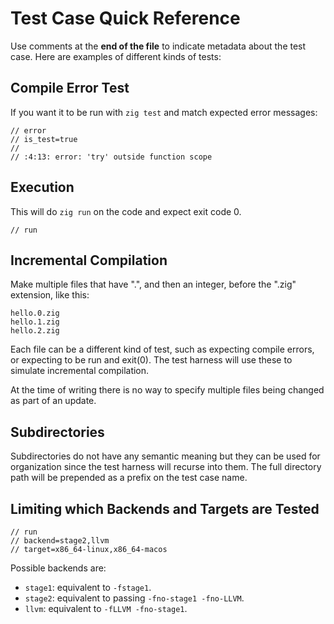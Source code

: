 # Test Case Quick Reference

Use comments at the **end of the file** to indicate metadata about the test
case. Here are examples of different kinds of tests:

## Compile Error Test

If you want it to be run with `zig test` and match expected error messages:

```zig
// error
// is_test=true
//
// :4:13: error: 'try' outside function scope
```

## Execution

This will do `zig run` on the code and expect exit code 0.

```zig
// run
```

## Incremental Compilation

Make multiple files that have ".", and then an integer, before the ".zig"
extension, like this:

```
hello.0.zig
hello.1.zig
hello.2.zig
```

Each file can be a different kind of test, such as expecting compile errors,
or expecting to be run and exit(0). The test harness will use these to simulate
incremental compilation.

At the time of writing there is no way to specify multiple files being changed
as part of an update.

## Subdirectories

Subdirectories do not have any semantic meaning but they can be used for
organization since the test harness will recurse into them. The full directory
path will be prepended as a prefix on the test case name.

## Limiting which Backends and Targets are Tested

```zig
// run
// backend=stage2,llvm
// target=x86_64-linux,x86_64-macos
```

Possible backends are:

 * `stage1`: equivalent to `-fstage1`.
 * `stage2`: equivalent to passing `-fno-stage1 -fno-LLVM`.
 * `llvm`: equivalent to `-fLLVM -fno-stage1`.
